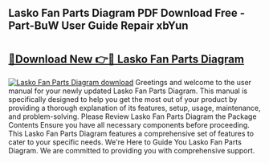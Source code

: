 ## Lasko Fan Parts Diagram PDF Download Free - Part-BuW User Guide Repair xbYun

# <h2><a href="http://dfkajk.blite.top/?on=Lasko+Fan+Parts+Diagram">🔗Download New 👉🔴 Lasko Fan Parts Diagram</a></h2>

[![Lasko Fan Parts Diagram download](https://i.imgur.com/lujVjoI.png)](http://dfkajk.blite.top/?on=Lasko+Fan+Parts+Diagram)
Greetings and welcome to the user manual for your newly updated Lasko Fan Parts Diagram. This manual is specifically designed to help you get the most out of your product by providing a thorough explanation of its features, setup, usage, maintenance, and problem-solving. Please Review Lasko Fan Parts Diagram the Package Contents Ensure you have all necessary components before proceeding. This Lasko Fan Parts Diagram features a comprehensive set of features to cater to your specific needs. We're Here to Guide You Lasko Fan Parts Diagram. We are committed to providing you with comprehensive support.
